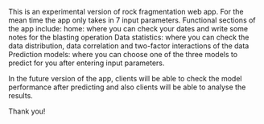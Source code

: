 This is an experimental version of rock fragmentation web app. 
For the mean time the app only takes in 7 input parameters. 
Functional sections of the app include: 
home: where you can check your dates and write some notes for the blasting operation 
Data statistics: where you can check the data distribution, data correlation and two-factor interactions of the data 
Prediction models: where you can choose one of the three models to predict for you after entering input parameters. 

In the future version of the app, clients will be able to check the model performance after predicting and also clients will be able to analyse the results. 

Thank you!